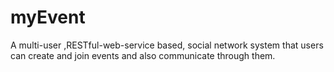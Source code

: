 # myEvent
A multi-user ,RESTful-web-service based, social network system that users can create and join events and also communicate through them.  
